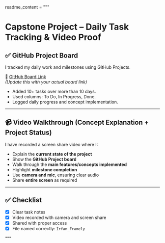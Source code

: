
readme_content = """
# Capstone Project – Daily Task Tracking & Video Proof

## ✅ GitHub Project Board

I tracked my daily work and milestones using GitHub Projects.

🔗 [GitHub Board Link](https://github.com/your-username/your-repo/projects/1)  
*(Update this with your actual board link)*

- Added 10+ tasks over more than 10 days.
- Used columns: To Do, In Progress, Done.
- Logged daily progress and concept implementation.

---

## 📹 Video Walkthrough (Concept Explanation + Project Status)

I have recorded a screen share video where I:
- Explain the **current state of the project**
- Show the **GitHub Project board**
- Walk through the **main features/concepts implemented**
- Highlight **milestone completion**
- Use **camera and mic**, ensuring clear audio
- Share **entire screen** as required
---

## ✅ Checklist

- [x] Clear task notes
- [x] Video recorded with camera and screen share
- [x] Shared with proper access
- [x] File named correctly: `Irfan_Framely`

"""

